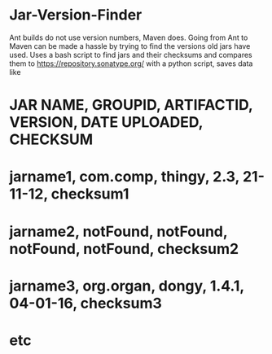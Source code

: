 # Jar-Version-Finder
Ant builds do not use version numbers, Maven does. Going from Ant to Maven can be made a hassle by trying to find the versions old jars have used.
Uses a bash script to find jars and their checksums and compares them to https://repository.sonatype.org/ with a python script, saves data like
# JAR NAME,     GROUPID,        ARTIFACTID,     VERSION,        DATE UPLOADED,  CHECKSUM
# jarname1,     com.comp,       thingy,         2.3,            21-11-12,       checksum1
# jarname2,     notFound,       notFound,       notFound,       notFound,       checksum2
# jarname3,     org.organ,      dongy,          1.4.1,          04-01-16,       checksum3
# etc
